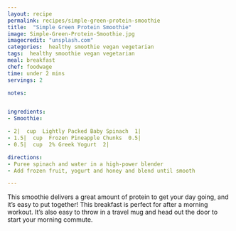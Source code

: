 ```yaml
---
layout: recipe
permalink: recipes/simple-green-protein-smoothie
title:  "Simple Green Protein Smoothie"
image: Simple-Green-Protein-Smoothie.jpg
imagecredit: "unsplash.com"
categories:  healthy smoothie vegan vegetarian
tags:  healthy smoothie vegan vegetarian
meal: breakfast
chef: foodwage
time: under 2 mins
servings: 2

notes:


ingredients:
- Smoothie:

- 2|  cup  Lightly Packed Baby Spinach  1|
- 1.5|  cup  Frozen Pineapple Chunks  0.5|
- 0.5|  cup  2% Greek Yogurt  2|

directions:
- Puree spinach and water in a high-power blender
- Add frozen fruit, yogurt and honey and blend until smooth

---
```


This smoothie delivers a great amount of protein to get your day going, and it’s easy to put together! This breakfast is perfect for after a morning workout. It’s also easy to throw in a travel mug and head out the door to start your morning commute.